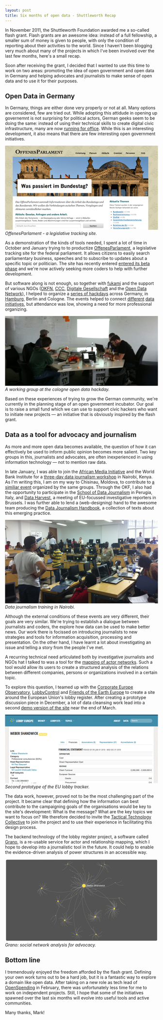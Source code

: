 ```yaml
---
layout: post
title: Six months of open data - Shuttleworth Recap 
---
```


In November 2011, the Shuttleworth Foundation awarded me a so-called flash grant. 
Flash grants are an awesome idea: instead of a full fellowship, a smaller sum of 
money is given to people, with only the condition of reporting about their
activities to the world. Since I haven't been blogging very much about many of 
the projects in which I've been involved over the last few months, here's a small
recap. 

Soon after receiving the grant, I decided that I wanted to use this time to work
on two areas: promoting the idea of open government and open data in Germany and 
helping advocates and journalists to make sense of open data and to use it for their
purposes.

Open Data in Germany
--------------------

In Germany, things are either done very properly or not at all. Many options are 
considered, few are tried out. While adopting this attidude in opening up governemnt 
is not surprising for political actors, German geeks seem to be doing the same: 
instead of using their technical skills to create digital civic infrastructure, many
are now [running for office](http://piratenpartei.de). While this is an interesting development, it also means that there are few interesting open government initiatives.

![OffenesParlament](/assets/images/offenesparlament.png)
*OffenesParlament - a legislative tracking site.*

As a demonstration of the kinds of tools needed, I spent a lot of time in October 
and January trying to to productize [OffenesParlament](http://offenesparlament.de), a legislative tracking site for the federal parliament. It allows citizens to easily 
search parliamentary business, speeches and to subscribe to updates about a specific 
topic or politician. The site has recently entered [entered its beta phase](http://okfn.de/2012/05/offenesparlament/) and we're now actively seeking more coders to help with 
further development.

But software along is not enough, so together with [fukami](http://foo.io) and the
support of various NGOs ([OKFN](http://okfn.de), [CCC](http://ccc.de), [Digitale Gesellschaft](http://digitalegesellschaft.de) and the [Open Data Network](http://opendata-network.org/)), I helped to organize a [series of hackdays](http://hackday.net/) across Germany, in [Hamburg](http://pudo.org/2012/01/16/hackday-hamburg.html), Berlin and Cologne.
The events helped to connect [different](http://www.hamburgmittedokumente.de/)
[data](http://fragdenstaat.de) [initiatives](http://offeneskoeln.de/), but attendance was low, showing a need for more professional organizing.

![Open Data Cologne](/assets/images/cologne.png)
*A working group at the cologne open data hackday.*

Based on these experiences of trying to grow the German community, we're currently 
in the planning stage of an open government incubator. Our goal is to raise a 
small fund which we can use to support civic hackers who want to initiate new
projects &mdash; an initiative that is obviously inspired by the flash grant.

Data as a tool for advocacy and journalism
------------------------------------------

As more and more open data becomes available, the question of how it can
effectively be used to inform public opinion becomes more salient. Two key 
groups in this, journalists and advocates, are often inexperienced in using
information technology &mdash; not to mention raw data. 

In late January, I was able to join the [African Media Initiative](http://www.africanmediainitiative.org/) and the World Bank Institute for a [three-day 
data journalism workshop](http://wbi.worldbank.org/wbi/news/2012/01/18/finding-story-open-budgets) in Nairobi, Kenya. As I'm writing this, I am on my way to Chisinau, Moldova, to 
contribute to [a similiar event](http://codd.md/) organized by the same groups.
Through the OKF, I also had the opportunity to participate in the [School of Data
Journalism](http://www.journalismfestival.com/) in Perugia, Italy, and 
[Data Harvest](http://www.wobbing.eu/news/data-harvest-conference-2012), a 
meeting of EU-focussed investigative reporters in Brussels. I was further able 
to lend a (web-designing) hand to the awesome team producing the [Data 
Journalism Handbook](http://ddjbook.org/1.0/en/getting_data_3.html), a 
collection of texts about this emerging practice. 

![Data Bootcamp Nairobi](/assets/images/nairobi.png)
*Data journalism training in Nairobi.*

Although the external conditions of these events are very different, their goals 
are very similar. We're trying to establish a dialogue between journalists
and coders, the explore how data can be used to make better news. Our work there
is focissed on introducing journalists to new strategies and tools for information acquisition, processing and presentation. On the other hand, I have learnt a lot about investigating an issue and telling a story from the people I've met.

A recurring technical need articulated both by investigative journalists and 
NGOs hat I talked to was a tool for the [mapping of actor networks](http://pudo.org/2011/12/19/sna.html). Such a tool would allow its users to create a 
structured analysis of the relations between different companies, persons or 
organizations involved in a certain topic.

To explore this question, I teamed up with the [Corporate Europe Observatory](http://www.corporateeurope.org/), [LobbyControl](http://www.lobbycontrol.de/blog/) and 
[Friends of the Earth Europe](http://www.foeeurope.org/) to create a site 
around the European Union's lobby register. After creating a prototype 
discussion piece in December, a lot of data cleansing work lead into a second 
[demo version of the site](http://lobbydemo.pudo.org/) near the end of March.

![LobbyTransparency](/assets/images/lobbydemo.png)
*Second prototype of the EU lobby tracker.*

The data work, however, proved not to be the most challenging part of the 
project. It became clear that defining how the information can best contribute 
to the campaigning goals of the organisations would be key to the site's 
development: What is the message? What are the key topics we want to focus on? 
We therefore decided to invite the [Tactical Technology Collective](http://tacticaltech.org/) to join the project and to use their experience in facilitating this design process.

The backend technology of the lobby register project, a software called 
[Grano](https://github.com/pudo/grano/blob/master/README.md),
is a re-usable service for actor and relationship mapping, which I hope to 
develop into a journalistic tool in the future. It could help to enable the 
evidence-driven analysis of power structures in an accessible way.

![Grano](/assets/images/grano.png)
*Grano: social network analysis for advocacy.*

Bottom line
-----------

I tremendously enjoyed the freedom afforded by the flash grant. Defining your own
work turns out to be a hard job, but it is a fantastic way to explore a domain 
like open data. After taking on a new role as tech lead of 
[OpenSpending](http://openspending.org) in February, there was unfortunately less
time for me to work on independent projects. Still, I hope that some of the initiatives 
spawned over the last six months will evolve into useful tools and active communities. 

Many thanks, Mark!





